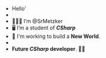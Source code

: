 - Hello'
- 
- 🙋🏽‍♂️ I’m @SrMetzker
- 🖥️ I’m a student of <blue>**_CSharp_**</blue>
- 🚀 I'm working to build a **New World**.
- 
- **Future _CSharp_ developer**. 💫🚀

<!---
SrMetzker/SrMetzker is a ✨ special ✨ repository because its `README.md` (this file) appears on your GitHub profile.
You can click the Preview link to take a look at your changes.
--->
